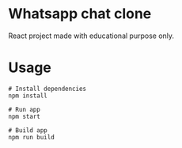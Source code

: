 # Whatsapp chat clone

React project made with educational purpose only.

# Usage

```
# Install dependencies
npm install
```

```
# Run app
npm start
```

```
# Build app
npm run build
```
